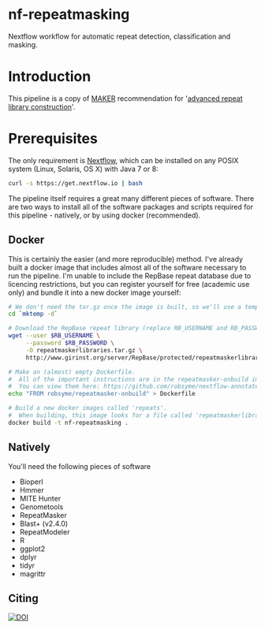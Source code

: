 # nf-repeatmasking
Nextflow workflow for automatic repeat detection, classification and masking.

# Introduction
This pipeline is a copy
of [MAKER](http://www.yandell-lab.org/software/maker.html)
recommendation for
'[advanced repeat library construction](http://weatherby.genetics.utah.edu/MAKER/wiki/index.php/Repeat_Library_Construction-Advanced)'.

# Prerequisites
The only requirement is [Nextflow](https://www.nextflow.io), which can
be installed on any POSIX system (Linux, Solaris, OS X) with Java 7 or 8:

```sh
curl -s https://get.nextflow.io | bash
```

The pipeline itself requires a great many different pieces of
software. There are two ways to install all of the software packages
and scripts required for this pipeline - natively, or by using docker
(recommended).

## Docker
This is certainly the easier (and more reproducible) method. I've
already built a docker image that includes almost all of the software
necessary to run the pipeline. I'm unable to include the RepBase
repeat database due to licencing restrictions, but you can register
yourself for free (academic use only) and bundle it into a new docker
image yourself:

```sh
# We don't need the tar.gz once the image is built, so we'll use a temporary directory.
cd `mktemp -d`

# Download the RepBase repeat library (replace RB_USERNAME and RB_PASSWORD with your username and password)
wget --user $RB_USERNAME \
	 --password $RB_PASSWORD \
	 -O repeatmaskerlibraries.tar.gz \
     http://www.girinst.org/server/RepBase/protected/repeatmaskerlibraries/RepBaseRepeatMaskerEdition-20170127.tar.gz

# Make an (almost) empty Dockerfile.
#  All of the important instructions are in the repeatmasker-onbuild image
#  You can view them here: https://github.com/robsyme/nextflow-annotate/blob/master/Dockerfiles/RepeatMasker-onbuild/Dockerfile
echo "FROM robsyme/repeatmasker-onbuild" > Dockerfile

# Build a new docker images called 'repeats'.
#  When building, this image looks for a file called 'repeatmaskerlibraries.tar.gz' which it pulls into the image.
docker build -t nf-repeatmasking .
```

## Natively
You'll need the following pieces of software

- Bioperl
- Hmmer
- MITE Hunter
- Genometools
- RepeatMasker
- Blast+ (v2.4.0)
- RepeatModeler
- R
- ggplot2
- dplyr
- tidyr
- magrittr

## Citing

[![DOI](https://zenodo.org/badge/99763100.svg)](https://zenodo.org/badge/latestdoi/99763100)

